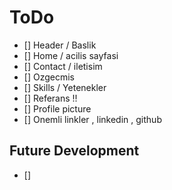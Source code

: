 # ToDo

- [] Header / Baslik
- [] Home / acilis sayfasi
- [] Contact / iletisim
- [] Ozgecmis
- [] Skills / Yetenekler
- [] Referans !!
- [] Profile picture
- [] Onemli linkler , linkedin , github

## Future Development

- [] 